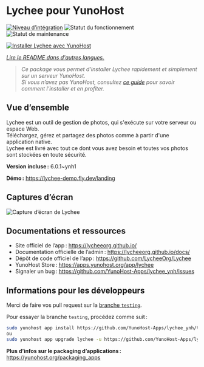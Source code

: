 <!--
Nota bene : ce README est automatiquement généré par <https://github.com/YunoHost/apps/tree/master/tools/readme_generator>
Il NE doit PAS être modifié à la main.
-->

# Lychee pour YunoHost

[![Niveau d’intégration](https://dash.yunohost.org/integration/lychee.svg)](https://ci-apps.yunohost.org/ci/apps/lychee/) ![Statut du fonctionnement](https://ci-apps.yunohost.org/ci/badges/lychee.status.svg) ![Statut de maintenance](https://ci-apps.yunohost.org/ci/badges/lychee.maintain.svg)

[![Installer Lychee avec YunoHost](https://install-app.yunohost.org/install-with-yunohost.svg)](https://install-app.yunohost.org/?app=lychee)

*[Lire le README dans d'autres langues.](./ALL_README.md)*

> *Ce package vous permet d’installer Lychee rapidement et simplement sur un serveur YunoHost.*  
> *Si vous n’avez pas YunoHost, consultez [ce guide](https://yunohost.org/install) pour savoir comment l’installer et en profiter.*

## Vue d’ensemble

Lychee est un outil de gestion de photos, qui s'exécute sur votre serveur ou espace Web.  
Téléchargez, gérez et partagez des photos comme à partir d'une application native.  
Lychee est livré avec tout ce dont vous avez besoin et toutes vos photos sont stockées en toute sécurité.


**Version incluse :** 6.0.1~ynh1

**Démo :** <https://lychee-demo.fly.dev/landing>

## Captures d’écran

![Capture d’écran de Lychee](./doc/screenshots/screenshot.jpg)

## Documentations et ressources

- Site officiel de l’app : <https://lycheeorg.github.io/>
- Documentation officielle de l’admin : <https://lycheeorg.github.io/docs/>
- Dépôt de code officiel de l’app : <https://github.com/LycheeOrg/Lychee>
- YunoHost Store : <https://apps.yunohost.org/app/lychee>
- Signaler un bug : <https://github.com/YunoHost-Apps/lychee_ynh/issues>

## Informations pour les développeurs

Merci de faire vos pull request sur la [branche `testing`](https://github.com/YunoHost-Apps/lychee_ynh/tree/testing).

Pour essayer la branche `testing`, procédez comme suit :

```bash
sudo yunohost app install https://github.com/YunoHost-Apps/lychee_ynh/tree/testing --debug
ou
sudo yunohost app upgrade lychee -u https://github.com/YunoHost-Apps/lychee_ynh/tree/testing --debug
```

**Plus d’infos sur le packaging d’applications :** <https://yunohost.org/packaging_apps>

